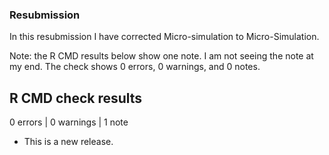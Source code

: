 ### Resubmission

In this resubmission I have corrected Micro-simulation to Micro-Simulation.

Note: the R CMD results below show one note. I am not seeing the note at my end. The check shows 0 errors, 0 warnings, and 0 notes.


## R CMD check results

0 errors | 0 warnings | 1 note

* This is a new release.
